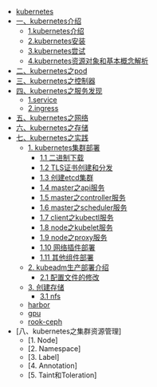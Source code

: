 * [kubernetes](README.md)
* [一、kubernetes介绍](entering/README.md)
  * [1.kubernetes介绍](entering/chapter01.md)
  * [2.kubernetes安装](entering/chapter02.md)
  * [3.kubernetes尝试](entering/chapter03.md)
  * [4.kubernetes资源对象和基本概念解析](entering/chapter04.md)
* [二、kubernetes之pod](pods/README.md)
* [三、kubernetes之控制器](controllers/README.md)
* [四、kubernetes之服务发现](service-discovery/README.md)
    * [1.service](service-discovery/chapter01.md)
    * [2.ingress](service-discovery/chapter02.md)
* [五、kubernetes之网络](networkings/README.md)
* [六、kubernetes之存储](storage/README.md)
* [七、kubernetes之实践](practice/README.md)
    * [1. kubernetes集群部署](pratice/README.md)
      * [1.1 二进制下载](practice/kubernetes-colony/chapter01.md)
      * [1.2 TLS证书创建和分发](practice/kubernetes-colony/chapter02.md)
      * [1.3 创建etcd集群](practice/kubernetes-colony/chapter03.md)
      * [1.4 master之api服务](practice/kubernetes-colony/chapter04.md)
      * [1.5 master之controller服务](practice/kubernetes-colony/chapter05.md)
      * [1.6 master之scheduler服务](practice/kubernetes-colony/chapter06.md)
      * [1.7 client之kubectl服务](practice/kubernetes-colony/chapter07.md)
      * [1.8 node之kubelet服务](practice/kubernetes-colony/chapter08.md)
      * [1.9 node之proxy服务](practice/kubernetes-colony/chapter09.md)
      * [1.10 网络插件部署](practice/kubernetes-colony/chapter10.md)
      * [1.11 其他组件部署](practice/kubernetes-colony/chapter11.md)
    * [2. kubeadm生产部署介绍](practice/kubeadm-colony/README.md)
      * [2.1 配置文件的修改](practice/kubeadm-colony/chapter01.md)
    * [3. 创建存储](practice/storage/README.md)
      * [3.1 nfs](practice/storage/nfs/nfs.md)
    * [harbor](practice/harbor/README.md)
    * [gpu](practice/nvidia/README.md)
    * [rook-ceph](practice/rook/ceph/README.md)
* [八、kubernetes之集群资源管理]
    * [1. Node]
    * [2. Namespace]
    * [3. Label]
    * [4. Annotation]
    * [5. Taint和Toleration]
